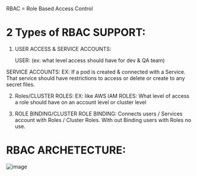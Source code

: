 
RBAC = Role Based Access Control

2 Types of RBAC SUPPORT:
=====================
1. USER ACCESS & SERVICE ACCOUNTS:

   USER:
  (ex: what level access should have for dev & QA team)
   
  SERVICE ACCOUNTS: 
   EX: If a pod is created & connected with a Service. That service should have restrictions to access or delete or create to any secret files.   

2. Roles/CLUSTER ROLES:
     EX: like AWS IAM ROLES: What level of access a role should have on an account level or cluster level
   
4. ROLE BINDING/CLUSTER ROLE BINDING:
   Connects users / Services account with Roles / Cluster Roles. With out Binding users with Roles no use.

RBAC ARCHETECTURE:
=================

![image](https://github.com/devopsmails/devops/assets/119680288/f13ce63a-5232-46c2-8dd9-25f9885d6f62)

